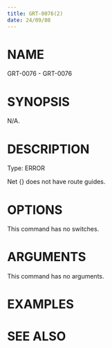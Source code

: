 ```yaml
---
title: GRT-0076(2)
date: 24/09/08
---
```


# NAME

GRT-0076 - GRT-0076

# SYNOPSIS

N/A.

# DESCRIPTION

Type: ERROR

Net {} does not have route guides.

# OPTIONS

This command has no switches.

# ARGUMENTS

This command has no arguments.

# EXAMPLES

# SEE ALSO
